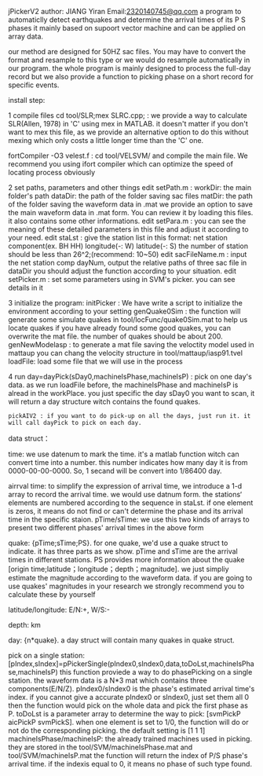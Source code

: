 jPickerV2
author: JIANG Yiran  Email:2320140745@qq.com
a program to automaticlly detect earthquakes and determine the arrival times of its P S phases it mainly based on supoort vector machine and can be applied on array data.

our method are designed for 50HZ sac files. You may have to convert the format and resample to this type or we would do resample automatically in our program. the whole program is mainly designed to process the full-day record but we also provide a function to picking phase on a short record for specific events. 

install step:

  1 compile files
    cd tool/SLR;mex SLRC.cpp; : we provide a way to calculate SLR(Allen, 1978) in 'C' using mex in MATLAB. it doesn't matter if you don't want to mex this file, as we provide an alternative option to do this without mexing which only costs a little longer time than the 'C' one.

  fortCompiler -O3 velest.f : cd tool/VELSVM/ and compile the main file. We recommend you using ifort compiler which can optimize the speed of locating process obviously

 2 set paths, parameters and other things
   edit setPath.m : 
        workDir: the main folder's path
        dataDir: the path of the folder saving sac files
        matDir:  the path of the folder saving the waveform data in .mat 
                 we provide an option to save the main waveform data in .mat form. You can review it by loading this files. it also contains some other informations. 
   edit setPara.m :
                 you can see the meaning of these detailed parameters in this file and adjust it according to your need.
   edit staLst : 
                 give the station list in this format: net station component(ex. BH HH) longitude(-: W) latitude(-: S)
                 the number of station should be less than 26^2;(recommend: 10~50)
   edit sacFileName.m  :
                 input the net station comp dayNum, output the relative paths of three sac file in dataDir
                 you should adjust the function according to your situation.
   edit setPicker.m    :
                set some parameters using in SVM's picker. you can see details in it

 3 initialize the program:
   initPicker : We have write a script to initialize the environment according to your setting
   genQuake0Sim : the function will generate some simulate quakes in tool/locFunc/quake0Sim.mat to help us locate quakes
                  if you have already found some good quakes, you can overwrite the mat file. the number of quakes should be about 200.
   genNewModelasp : to generate a mat file saving the veloctity model used in mattaup
                    you can chang the velocity structure in tool/mattaup/iasp91.tvel
   loadFile: load some file that we will use in the process

 4 run
   day=dayPick(sDay0,machineIsPhase,machineIsP) : pick on one day's data. as we run loadFile before, the machineIsPhase and machineIsP is alread in the workPlace. you just specific the day sDay0 you want to scan, it will return a day structure witch contains the found quakes.

    pickAIV2 : if you want to do pick-up on all the days, just run it. it will call dayPick to pick on each day. 


data struct：

  time: we use datenum to mark the time. it's a matlab function witch can convert time into a number. this number indicates how many day it is from 0000-00-00-0000. So, 1 secand will be convert into 1/86400 day.

  airrval time: to simplify the expression of arrival time, we introduce a 1-d array to record the arrival time. we would use datnum form. the stations‘ elements are numbered according to the sequence in staLst. if one element is zeros, it means do not find or can't determine the phase and its arrival time in the specific staion.
      pTime/sTime: we use this two kinds of arrays to present two different phases' arrival times in the above form

  quake: {pTime;sTime;PS}. for one quake, we'd use a quake struct to indicate. it has three parts as we show. pTime and sTime are the arrival times in different stations. PS provides more information about the quake [origin time;latitude；longitude；depth；magnitude]. we just simpliy estimate the magnitude according to the waveform data. if you are going to use quakes' magnitudes in your research we strongly recommend you to calculate these by yourself

  latitude/longitude: E/N:+, W/S:-

  depth: km

  day: {n*quake}. a day struct will contain many quakes in quake struct. 


  pick on a single station:
       [pIndex,sIndex]=pPickerSingle(pIndex0,sIndex0,data,toDoLst,machineIsPhase,machineIsP)
       this function proviede a way to do phasePicking on a single station. the waveform data is a N*3 mat which contains three components(E/N/Z). pIndex0/sIndex0 is the phase's estimated arrival time's index. if you cannot give a accurate pIndex0 or sIndex0, just set them all 0 then the function would pick on the whole data and pick the first phase as P.
       toDoLst is a parameter array to determine the way to pick: [svmPickP aicPickP svmPickS]. when one element is set to 1/0, the function will do or not do the corresponding picking. the default setting is [1 1 1]
       machineIsPhase/machineIsP: the already trained machines used in picking. they are stored in the tool/SVM/machineIsPhase.mat and tool/SVM/machineIsP.mat
       the function will return the index of P/S phase's arrival time. if the indexis equal to 0, it means no phase of such type found.
